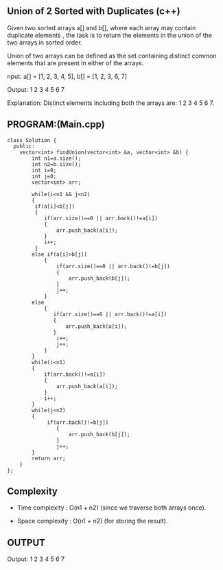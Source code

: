 ## Union of 2 Sorted with Duplicates (c++)
Given two sorted arrays a[] and b[], where each array may contain duplicate elements , the task is to return the elements in the union of the two arrays in sorted order.

Union of two arrays can be defined as the set containing distinct common elements that are present in either of the arrays.

nput: a[] = [1, 2, 3, 4, 5], b[] = [1, 2, 3, 6, 7]

Output: 1 2 3 4 5 6 7

Explanation: Distinct elements including both the arrays are: 1 2 3 4 5 6 7.

## PROGRAM:(Main.cpp)
```
class Solution {
  public:
    vector<int> findUnion(vector<int> &a, vector<int> &b) {
        int n1=a.size();
        int n2=b.size();
        int i=0;
        int j=0;
        vector<int> arr;
        
        while(i<n1 && j<n2)
        {
         if(a[i]<b[j])
         {
            if(arr.size()==0 || arr.back()!=a[i])
            {
                arr.push_back(a[i]);
            }
            i++;
         }
        else if(a[i]>b[j])
            {
                if(arr.size()==0 || arr.back()!=b[j])
                {
                    arr.push_back(b[j]);
                }
                j++;
            }
        else
            {
               if(arr.size()==0 || arr.back()!=a[i])
               {
                   arr.push_back(a[i]);
               }
                i++;
                j++;
            }
        }
        while(i<n1)
        {
            if(arr.back()!=a[i])
            {
                arr.push_back(a[i]);
            }
            i++;
        }
        while(j<n2)
        {
             if(arr.back()!=b[j])
                {
                    arr.push_back(b[j]);
                }
                j++;
        }
        return arr;
    }
};
```

## Complexity
- Time complexity : O(n1 + n2) (since we traverse both arrays once).

- Space complexity : O(n1 + n2) (for storing the result).

## OUTPUT
Output: 1 2 3 4 5 6 7
